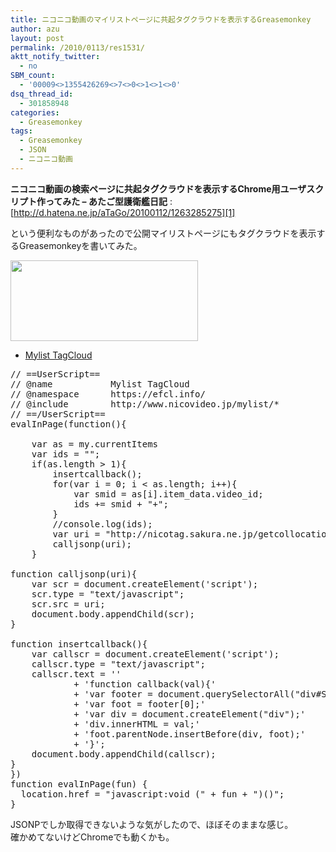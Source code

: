 ```yaml
---
title: ニコニコ動画のマイリストページに共起タグクラウドを表示するGreasemonkey
author: azu
layout: post
permalink: /2010/0113/res1531/
aktt_notify_twitter:
  - no
SBM_count:
  - '00009<>1355426269<>7<>0<>1<>1<>0'
dsq_thread_id:
  - 301858948
categories:
  - Greasemonkey
tags:
  - Greasemonkey
  - JSON
  - ニコニコ動画
---
```

**ニコニコ動画の検索ページに共起タグクラウドを表示するChrome用ユーザスクリプト作ってみた &#8211; あたご型護衛艦日記**
:   [http://d.hatena.ne.jp/aTaGo/20100112/1263285275][1]

という便利なものがあったので公開マイリストページにもタグクラウドを表示するGreasemonkeyを書いてみた。

[<img class="alignnone size-medium wp-image-1533" title="sshot-2010-01-13-" src="https://efcl.info/wp-content/uploads/2010/01/sshot-2010-01-13-1-300x129.png" alt="" width="300" height="129" />][2]

*   [Mylist TagCloud][3]

<pre class="brush:javascript;">// ==UserScript==
// @name           Mylist TagCloud
// @namespace      https://efcl.info/
// @include        http://www.nicovideo.jp/mylist/*
// ==/UserScript==
evalInPage(function(){

	var as = my.currentItems
	var ids = "";
	if(as.length &#62; 1){
		insertcallback();
		for(var i = 0; i &#60; as.length; i++){
			var smid = as&#91;i&#93;.item_data.video_id;
			ids += smid + "+";
		}
		//console.log(ids);
		var uri = "http://nicotag.sakura.ne.jp/getcollocationtag.php?smid=" + ids + "&rand=" + Math.floor(Math.random()*1000);;
		calljsonp(uri);
	}

function calljsonp(uri){
	var scr = document.createElement('script');
	scr.type = "text/javascript";
	scr.src = uri;
	document.body.appendChild(scr);
}

function insertcallback(){
	var callscr = document.createElement('script');
	callscr.type = "text/javascript";
	callscr.text = ''
			+ 'function callback(val){'
			+ 'var footer = document.querySelectorAll("div#SYS_box_mylist_body");'
			+ 'var foot = footer&#91;0&#93;;'
			+ 'var div = document.createElement("div");'
			+ 'div.innerHTML = val;'
			+ 'foot.parentNode.insertBefore(div, foot);'
			+ '}';
	document.body.appendChild(callscr);
}
})
function evalInPage(fun) {
  location.href = "javascript:void (" + fun + ")()";
}
</pre>

JSONPでしか取得できないような気がしたので、ほぼそのままな感じ。  
確かめてないけどChromeでも動くかも。

 [1]: http://d.hatena.ne.jp/aTaGo/20100112/1263285275 "ニコニコ動画の検索ページに共起タグクラウドを表示するChrome用ユーザスクリプト作ってみた - あたご型護衛艦日記"
 [2]: https://efcl.info/wp-content/uploads/2010/01/sshot-2010-01-13-1.png
 [3]: http://gist.github.com/raw/275310/b111171970596648f75432d0febf16e837a6eb0c/Mylist%20TagCloud.user.js
